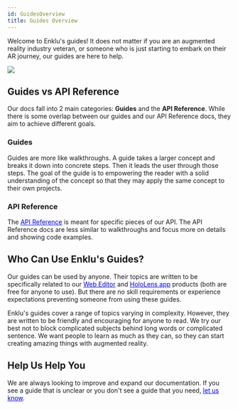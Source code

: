 ```yaml
---
id: GuidesOverview
title: Guides Overview
---
```


Welcome to Enklu's guides!  It does not matter if you are an augmented reality industry veteran, or someone who is just starting to embark on their AR journey, our guides are here to help.

<img src="/documentation/live/latest/img/undraw_steps.svg" style="max-height: 300px"/>

## Guides vs API Reference

Our docs fall into 2 main categories: **Guides** and the **API Reference**.  While there is some overlap between our guides and our API Reference docs, they aim to achieve different goals.

### Guides

Guides are more like walkthroughs. A guide takes a larger concept and breaks it down into concrete steps. Then it leads the user through those steps.  The goal of the guide is to empowering the reader with a solid understanding of the concept so that they may apply the same concept to their own projects. 

### API Reference

The <a style="color:#0000ee" href="/documentation/live/latest/docs/APIReferenceOverview"><u>API Reference</u></a> is meant for specific pieces of our API. The API Reference docs are less similar to walkthroughs and focus more on details and showing code examples.

## Who Can Use Enklu's Guides?

Our guides can be used by anyone.  Their topics are written to be specifically related to our <a style="color:#0000ee" href="https://cloud.enklu.com/" target="_blank" rel="noopener"><u>Web Editor</u></a> and <a style="color:#0000ee" href="https://www.microsoft.com/en-us/p/enklu/9pkhwgcx8f3n" target="_blank" rel="noopener"><u>HoloLens app</u></a> products (both are free for anyone to use).  But there are no skill requirements or experience expectations preventing someone from using these guides.

Enklu's guides cover a range of topics varying in complexity.  However, they are written to be friendly and encouraging for anyone to read.  We try our best not to block complicated subjects behind long words or complicated sentence.  We want people to learn as much as they can, so they can start creating amazing things with augmented reality.

## Help Us Help You

We are always looking to improve and expand our documentation.  If you see a guide that is unclear or you don't see a guide that you need, <a style="color:#0000ee" href="/documentation/live/latest/contact"><u>let us know</u></a>.